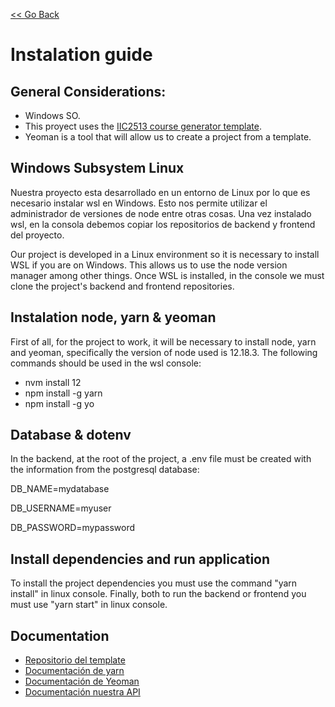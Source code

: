 [<< Go Back](https://github.com/Baelfire18/bookkers-frontend#readme)
# Instalation guide

## General Considerations:

- Windows SO.
- This proyect uses the [IIC2513 course generator template](https://github.com/IIC2513/generator-template).
- Yeoman is a tool that will allow us to create a project from a template.

## Windows Subsystem Linux

Nuestra proyecto esta desarrollado en un entorno de Linux por lo que es necesario instalar wsl en Windows. Esto nos permite utilizar el administrador de versiones de node entre otras cosas. Una vez instalado wsl, en la consola debemos copiar los repositorios de backend y frontend del proyecto.

Our project is developed in a Linux environment so it is necessary to install WSL if you are on Windows. This allows us to use the node version manager among other things. Once WSL is installed, in the console we must clone the project's backend and frontend repositories.

## Instalation node, yarn & yeoman

First of all, for the project to work, it will be necessary to install node, yarn and yeoman, specifically the version of node used is 12.18.3. The following commands should be used in the wsl console:
- nvm install 12
- npm install -g yarn
- npm install -g yo

## Database & dotenv

In the backend, at the root of the project, a .env file must be created with the information from the postgresql database:

DB_NAME=mydatabase

DB_USERNAME=myuser

DB_PASSWORD=mypassword

## Install dependencies and run application

To install the project dependencies you must use the command "yarn install" in linux console.
Finally, both to run the backend or frontend you must use "yarn start" in linux console.

## Documentation

- [Repositorio del template](https://github.com/IIC2513/generator-template/wiki/Generator-commands)
- [Documentación de yarn](https://yarnpkg.com/)
- [Documentación de Yeoman](https://yeoman.io/)
- [Documentación nuestra API](https://documenter.getpostman.com/view/13524334/TzeWF7TR)
